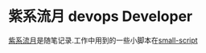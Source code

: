 # 紫系流月 devops Developer

[紫系流月](https://zixiliuyue.github.io/)是随笔记录.工作中用到的一些小脚本在[small-script](https://github.com/zixiliuyue/small-script)